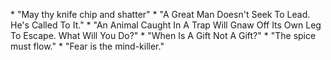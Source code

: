 \* "May thy knife chip and shatter" \* "A Great Man Doesn't Seek To Lead. He's Called To It." \* "An Animal Caught In A Trap Will Gnaw Off Its Own Leg To Escape. What Will You Do?" \* "When Is A Gift Not A Gift?" \* "The spice must flow." \* "Fear is the mind-killer."
